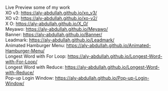 <img src="http://drive.google.com/uc?export=view&amp;id=1NiZJDxrhhQNsT0vUZlzdQVlC8zWamaec" alt="">

Live Preview some of my work<br>
XO v3: https://aly-abdullah.github.io/xo_v3/<br>
XO v2: https://aly-abdullah.github.io/xo-v2/<br>
X O: https://aly-abdullah.github.io/X_O/<br>
Meyawo: https://aly-abdullah.github.io/Meyawo/<br>
Banner: https://aly-abdullah.github.io/Banner/<br>
Leadmark: https://aly-abdullah.github.io/Leadmark/<br>
Animated Hamburger Menu: https://aly-abdullah.github.io/Animated-Hamburger-Menu/<br>
Longest Word with For Loop: https://aly-abdullah.github.io/Longest-Word-with-For-Loop/<br>
Longest Word with Reduce: https://aly-abdullah.github.io/Longest-Word-with-Reduce/<br>
Pop-up Login Window: https://aly-abdullah.github.io/Pop-up-Login-Window/
